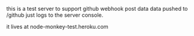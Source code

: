 this is a test server to support github webhook post data
data pushed to /github just logs to the server console.

it lives at node-monkey-test.heroku.com
